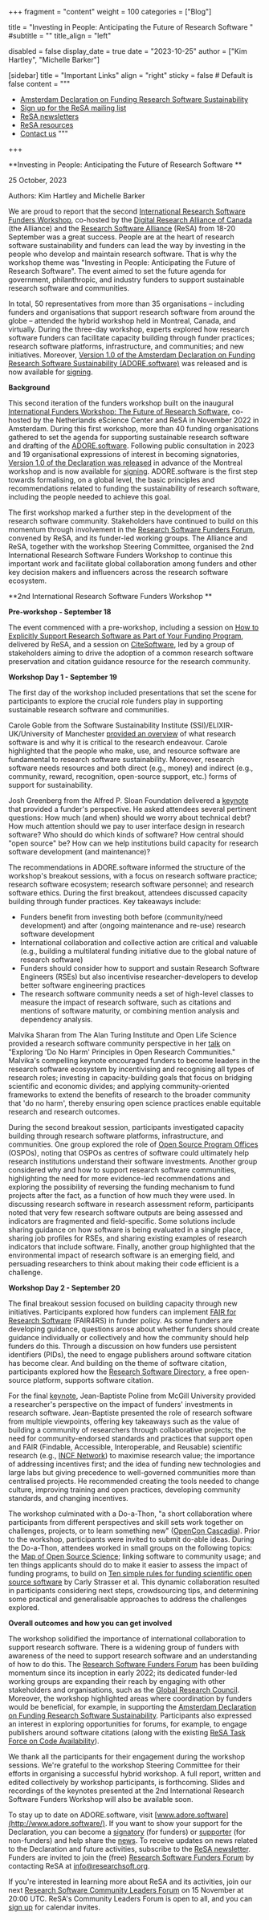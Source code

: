 +++
fragment = "content"
weight = 100
categories = ["Blog"]

title = "Investing in People: Anticipating the Future of Research Software "
#subtitle = ""
title_align = "left"

disabled = false
display_date = true
date = "2023-10-25"
author = ["Kim Hartley", "Michelle Barker"]

[sidebar]
  title = "Important Links"
  align = "right"
  sticky = false # Default is false
  content = """
  * [Amsterdam Declaration on Funding Research Software Sustainability](https://adore.software/)
  * [Sign up for the ReSA mailing list](https://landing.mailerlite.com/webforms/landing/i5e1h2)
  * [ReSA newsletters](/news)
  * [ReSA resources](/resa-resources)
  * [Contact us](/contact)
  """

+++

**Investing in People: Anticipating the Future of Research Software **

25 October, 2023

Authors: Kim Hartley and Michelle Barker

We are proud to report that the second [International Research Software Funders Workshop](https://adore.software/international-research-software-funders-workshop/), co-hosted by the [Digital Research Alliance of Canada](https://alliancecan.ca/en) (the Alliance) and the [Research Software Alliance](https://www.researchsoft.org/) (ReSA) from 18-20 September was a great success. People are at the heart of research software sustainability and funders can lead the way by investing in the people who develop and maintain research software. That is why the workshop theme was "Investing in People: Anticipating the Future of Research Software". The event aimed to set the future agenda for government, philanthropic, and industry funders to support sustainable research software and communities.

In total, 50 representatives from more than 35 organisations – including funders and organisations that support research software from around the globe – attended the hybrid workshop held in Montreal, Canada, and virtually. During the three-day workshop, experts explored how research software funders can facilitate capacity building through funder practices; research software platforms, infrastructure, and communities; and new initiatives. Moreover, [Version 1.0 of the Amsterdam Declaration on Funding Research Software Sustainability (ADORE.software)](https://adore.software/2023/09/adore-software-is-ready-for-signing/) was released and is now available for [signing](https://adore.software/get-involved/).

**Background**

This second iteration of the funders workshop built on the inaugural [International Funders Workshop: The Future of Research Software](https://future-of-research-software.org/), co-hosted by the Netherlands eScience Center and ReSA in November 2022 in Amsterdam. During this first workshop, more than 40 funding organisations gathered to set the agenda for supporting sustainable research software and drafting of the [ADORE.software](https://adore.software/declaration/). Following public consultation in 2023 and 19 organisational expressions of interest in becoming signatories, [Version 1.0 of the Declaration was released](https://adore.software/2023/09/adore-software-is-ready-for-signing/) in advance of the Montreal workshop and is now available for [signing](https://adore.software/get-involved/). ADORE.software is the first step towards formalising, on a global level, the basic principles and recommendations related to funding the sustainability of research software, including the people needed to achieve this goal.

The first workshop marked a further step in the development of the research software community. Stakeholders have continued to build on this momentum through involvement in the [Research Software Funders Forum](https://www.researchsoft.org/funders-forum/), convened by ReSA, and its funder-led working groups. The Alliance and ReSA, together with the workshop Steering Committee, organised the 2nd International Research Software Funders Workshop to continue this important work and facilitate global collaboration among funders and other key decision makers and influencers across the research software ecosystem.

**2nd International Research Software Funders Workshop **

**Pre-workshop - September 18**

The event commenced with a pre-workshop, including a session on [How to Explicitly Support Research Software as Part of Your Funding Program](https://docs.google.com/presentation/d/1Ik3j6uy_-ZlOKwANtTdSn4NDO_Gma5A8nMjvOsiLpOU/edit#slide=id.g241153165a8_0_0), delivered by ReSA, and a session on [CiteSoftware](https://zenodo.org/records/8356278), led by a group of stakeholders aiming to drive the adoption of a common research software preservation and citation guidance resource for the research community.

**Workshop Day 1 - September 19**

The first day of the workshop included presentations that set the scene for participants to explore the crucial role funders play in supporting sustainable research software and communities.

Carole Goble from the Software Sustainability Institute (SSI)/ELIXIR-UK/University of Manchester [provided an overview](https://docs.google.com/presentation/d/1dJrhjm7SAcLA96adZsBT-mFiJiwL3Fby/edit?usp=share_link&ouid=116347134185833638908&rtpof=true&sd=true) of what research software is and why it is critical to the research endeavour. Carole highlighted that the people who make, use, and resource software are fundamental to research software sustainability. Moreover, research software needs resources and both direct (e.g., money) and indirect (e.g., community, reward, recognition, open-source support, etc.) forms of support for sustainability.

Josh Greenberg from the Alfred P. Sloan Foundation delivered a [keynote](https://drive.google.com/file/d/1MPQ3LgO1jZdJIaF74oSz71XGye2ZjG64/view?usp=share_link) that provided a funder's perspective. He asked attendees several pertinent questions: How much (and when) should we worry about technical debt? How much attention should we pay to user interface design in research software? Who should do which kinds of software? How central should "open source" be? How can we help institutions build capacity for research software development (and maintenance)?

The recommendations in ADORE.software informed the structure of the workshop's breakout sessions, with a focus on research software practice; research software ecosystem; research software personnel; and research software ethics. During the first breakout, attendees discussed capacity building through funder practices. Key takeaways include:

- Funders benefit from investing both before (community/need development) and after (ongoing maintenance and re-use) research software development
- International collaboration and collective action are critical and valuable (e.g., building a multilateral funding initiative due to the global nature of research software)
- Funders should consider how to support and sustain Research Software Engineers (RSEs) but also incentivise researcher-developers to develop better software engineering practices
- The research software community needs a set of high-level classes to measure the impact of research software, such as citations and mentions of software maturity, or combining mention analysis and dependency analysis.

Malvika Sharan from The Alan Turing Institute and Open Life Science provided a research software community perspective in her [talk](https://zenodo.org/records/8361334) on "Exploring 'Do No Harm' Principles in Open Research Communities." Malvika's compelling keynote encouraged funders to become leaders in the research software ecosystem by incentivising and recognising all types of research roles; investing in capacity-building goals that focus on bridging scientific and economic divides; and applying community-oriented frameworks to extend the benefits of research to the broader community that 'do no harm', thereby ensuring open science practices enable equitable research and research outcomes.

During the second breakout session, participants investigated capacity building through research software platforms, infrastructure, and communities. One group explored the role of [Open Source Program Offices](https://www.researchsoft.org/blog/2023-06/) (OSPOs), noting that OSPOs as centres of software could ultimately help research institutions understand their software investments. Another group considered why and how to support research software communities, highlighting the need for more evidence-led recommendations and exploring the possibility of reversing the funding mechanism to fund projects after the fact, as a function of how much they were used. In discussing research software in research assessment reform, participants noted that very few research software outputs are being assessed and indicators are fragmented and field-specific. Some solutions include sharing guidance on how software is being evaluated in a single place, sharing job profiles for RSEs, and sharing existing examples of research indicators that include software. Finally, another group highlighted that the environmental impact of research software is an emerging field, and persuading researchers to think about making their code efficient is a challenge.

**Workshop Day 2 - September 20**

The final breakout session focused on building capacity through new initiatives. Participants explored how funders can implement [FAIR for Research Software](https://www.nature.com/articles/s41597-022-01710-x) (FAIR4RS) in funder policy. As some funders are developing guidance, questions arose about whether funders should create guidance individually or collectively and how the community should help funders do this. Through a discussion on how funders use persistent identifiers (PIDs), the need to engage publishers around software citation has become clear. And building on the theme of software citation, participants explored how the [Research Software Directory](https://research-software-directory.org/), a free open-source platform, supports software citation.

For the final [keynote](https://drive.google.com/file/d/1tzh5cSKX-3yZpqEqzMx7XtfEM9S6jtQY/view?usp=share_link), Jean-Baptiste Poline from McGill University provided a researcher's perspective on the impact of funders' investments in research software. Jean-Baptiste presented the role of research software from multiple viewpoints, offering key takeaways such as the value of building a community of researchers through collaborative projects; the need for community-endorsed standards and practices that support open and FAIR (Findable, Accessible, Interoperable, and Reusable) scientific research (e.g., [INCF Network](https://www.incf.org/)) to maximise research value; the importance of addressing incentives first; and the idea of funding new technologies and large labs but giving precedence to well-governed communities more than centralised projects. He recommended creating the tools needed to change culture, improving training and open practices, developing community standards, and changing incentives.

The workshop culminated with a Do-a-Thon, "a short collaboration where participants from different perspectives and skill sets work together on challenges, projects, or to learn something new" ([OpenCon Cascadia](https://opencon-cascadia.github.io/doathon/)). Prior to the workshop, participants were invited to submit do-able ideas. During the Do-a-Thon, attendees worked in small groups on the following topics: the [Map of Open Source Science](https://kumu.io/jstarr/ossci-moss); linking software to community usage; and ten things applicants should do to make it easier to assess the impact of funding programs, to build on [Ten simple rules for funding scientific open source software](https://www.ncbi.nlm.nih.gov/pmc/articles/PMC9671312/) by Carly Strasser et al. This dynamic collaboration resulted in participants considering next steps, crowdsourcing tips, and determining some practical and generalisable approaches to address the challenges explored.

**Overall outcomes and how you can get involved**

The workshop solidified the importance of international collaboration to support research software. There is a widening group of funders with awareness of the need to support research software and an understanding of how to do this. The [Research Software Funders Forum](https://www.researchsoft.org/funders-forum/) has been building momentum since its inception in early 2022; its dedicated funder-led working groups are expanding their reach by engaging with other stakeholders and organisations, such as the [Global Research Council](https://globalresearchcouncil.org/). Moreover, the workshop highlighted areas where coordination by funders would be beneficial, for example, in supporting the [Amsterdam Declaration on Funding Research Software Sustainability](https://adore.software/declaration/). Participants also expressed an interest in exploring opportunities for forums, for example, to engage publishers around software citations (along with the existing [ReSA Task Force on Code Availability](https://www.researchsoft.org/taskforces/)).

We thank all the participants for their engagement during the workshop sessions. We're grateful to the workshop Steering Committee for their efforts in organising a successful hybrid workshop. A full report, written and edited collectively by workshop participants, is forthcoming. Slides and recordings of the keynotes presented at the 2nd International Research Software Funders Workshop will also be available soon.

To stay up to date on ADORE.software, visit [www.adore.software](http://www.adore.software/). If you want to show your support for the Declaration, you can become a [signatory](https://adore.software/sign/) (for funders) or [supporter](https://adore.software/support/) (for non-funders) and help share the [news](https://adore.software/2023/09/adore-software-is-ready-for-signing/). To receive updates on news related to the Declaration and future activities, subscribe to the [ReSA newsletter](https://landing.mailerlite.com/webforms/landing/i5e1h2). Funders are invited to join the (free) [Research Software Funders Forum](https://www.researchsoft.org/funders-forum/) by contacting ReSA at [info@researchsoft.org](mailto:info@researchsoft.org).

If you're interested in learning more about ReSA and its activities, join our next [Research Software Community Leaders Forum](https://www.researchsoft.org/events/2022-06/) on 15 November at 20:00 UTC. ReSA's Community Leaders Forum is open to all, and you can [sign up](https://landing.mailerlite.com/webforms/landing/o1n4v3) for calendar invites.

